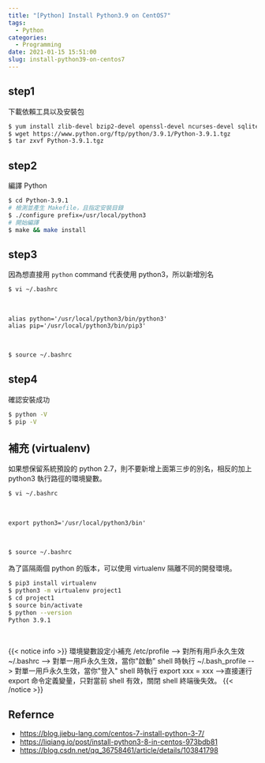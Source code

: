 ```yaml
---
title: "[Python] Install Python3.9 on CentOS7"
tags:
  - Python
categories:
  - Programming
date: 2021-01-15 15:51:00
slug: install-python39-on-centos7
---
```


## step1

下載依賴工具以及安裝包

```sh
$ yum install zlib-devel bzip2-devel openssl-devel ncurses-devel sqlite-devel readline-devel tk-devel gcc make libffi-devel wget
$ wget https://www.python.org/ftp/python/3.9.1/Python-3.9.1.tgz
$ tar zxvf Python-3.9.1.tgz
```

<!--more-->

## step2

編譯 Python

```sh
$ cd Python-3.9.1
# 檢測並產生 Makefile，且指定安裝目錄
$ ./configure prefix=/usr/local/python3
# 開始編譯
$ make && make install
```

## step3

因為想直接用 `python` command 代表使用 python3，所以新增別名

```sh
$ vi ~/.bashrc
```

</br>

```
alias python='/usr/local/python3/bin/python3'
alias pip='/usr/local/python3/bin/pip3'
```

</br>

```sh
$ source ~/.bashrc
```

## step4

確認安裝成功

```sh
$ python -V
$ pip -V
```

## 補充 (virtualenv)

如果想保留系統預設的 python 2.7，則不要新增上面第三步的別名，相反的加上 python3 執行路徑的環境變數。

```sh
$ vi ~/.bashrc
```

</br>

```
export python3='/usr/local/python3/bin'
```

</br>

```sh
$ source ~/.bashrc
```

為了區隔兩個 python 的版本，可以使用 virtualenv 隔離不同的開發環境。

```sh
$ pip3 install virtualenv
$ python3 -m virtualenv project1
$ cd project1
$ source bin/activate
$ python --version
Python 3.9.1
```

</br>

{{< notice info >}}
環境變數設定小補充
/etc/profile --> 對所有用戶永久生效
~/.bashrc --> 對單一用戶永久生效，當你"啟動" shell 時執行
~/.bash_profile --> 對單一用戶永久生效，當你"登入" shell 時執行
export xxx = xxx -->直接運行 export 命令定義變量，只對當前 shell 有效，關閉 shell 終端後失效。
{{< /notice >}}

## Refernce

- https://blog.jiebu-lang.com/centos-7-install-python-3-7/
- https://liqiang.io/post/install-python3-8-in-centos-973bdb81
- https://blog.csdn.net/qq_36758461/article/details/103841798

